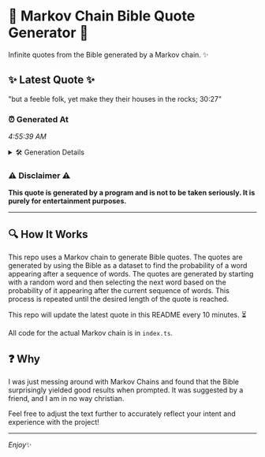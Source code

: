 # 📖 Markov Chain Bible Quote Generator 📖

Infinite quotes from the Bible generated by a Markov chain. ✨

## ✨ Latest Quote ✨
"but a feeble folk, yet make they their houses in the rocks; 30:27"

### ⏰ Generated At
*4:55:39 AM*

<details>
    <summary>🛠️ Generation Details</summary>
    <p>
        <strong>🌱 Seed:</strong> but<br>
        <strong>🔄 Iterations:</strong> 12<br>
        <strong>📜 Context History:</strong><br>[ but ]: a<br>[ but, a ]: feeble<br>[ but, a, feeble ]: folk,<br>[ but, a, feeble, folk, ]: yet<br>[ but, a, feeble, folk,, yet ]: make<br>[ but, a, feeble, folk,, yet, make ]: they<br>[ a, feeble, folk,, yet, make, they ]: their<br>[ feeble, folk,, yet, make, they, their ]: houses<br>[ folk,, yet, make, they, their, houses ]: in<br>[ yet, make, they, their, houses, in ]: the<br>[ make, they, their, houses, in, the ]: rocks;<br>[ they, their, houses, in, the, rocks; ]: 30:27<br>
    </p>
</details>

### ⚠️ Disclaimer ⚠️
**This quote is generated by a program and is not to be taken seriously. It is purely for entertainment purposes.**

---

## 🔍 How It Works

This repo uses a Markov chain to generate Bible quotes. The quotes are generated by using the Bible as a dataset to find the probability of a word appearing after a sequence of words. The quotes are generated by starting with a random word and then selecting the next word based on the probability of it appearing after the current sequence of words. This process is repeated until the desired length of the quote is reached.

This repo will update the latest quote in this README every 10 minutes. ⏳

All code for the actual Markov chain is in `index.ts`.

## ❓ Why

I was just messing around with Markov Chains and found that the Bible surprisingly yielded good results when prompted. 
It was suggested by a friend, and I am in no way christian.

Feel free to adjust the text further to accurately reflect your intent and experience with the project!

---

*Enjoy*✨
